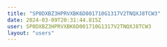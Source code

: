 ```yaml
---
title: "SP0DXBZ3HPRVXBK6D001710G1317V2TNQXJ8TCW3"
date: 2024-03-09T20:31:44.815Z
user: SP0DXBZ3HPRVXBK6D001710G1317V2TNQXJ8TCW3
layout: "users"
---
```

    